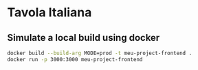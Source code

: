 # Tavola Italiana

## Simulate a local build using docker

```bash
docker build --build-arg MODE=prod -t meu-project-frontend .
docker run -p 3000:3000 meu-project-frontend
```
